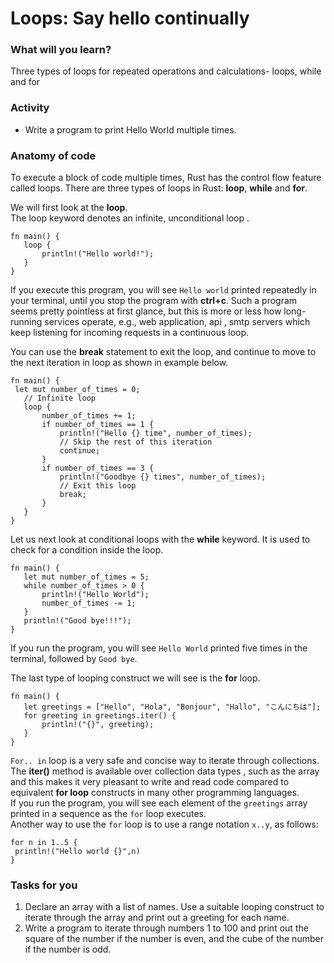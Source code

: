 # Loops: Say hello continually
### What will you learn?

Three types of loops for repeated operations and calculations- loops, while and for



### Activity

* Write a program to print Hello World multiple times.

### Anatomy of code

To execute a block of code multiple times, Rust has the control flow feature called loops. There are three types of loops in Rust: **loop**, **while** and **for**.  



We will first look at the **loop**.  
The loop keyword denotes an  infinite, unconditional loop .   

```
fn main() {
   loop {
       println!("Hello world!");
   }
}
```

If you execute this program, you will see ```Hello world``` printed repeatedly in your terminal, until you stop the program with **ctrl+c**.  Such a program seems pretty pointless at first glance, but this is more or less how long-running services operate, e.g., web application,   api , smtp servers which keep listening for incoming requests in a continuous loop.  

You can use the **break** statement to exit the loop, and continue to move to the next iteration in loop as shown in example below.  

```
fn main() {
 let mut number_of_times = 0; 
   // Infinite loop
   loop {
       number_of_times += 1;
       if number_of_times == 1 {
           println!("Hello {} time", number_of_times);
           // Skip the rest of this iteration
           continue;
       }
       if number_of_times == 3 {
           println!("Goodbye {} times", number_of_times);
           // Exit this loop
           break;
       }
   }
}
```

Let us next look at conditional loops with the **while** keyword. It is used to check for a condition inside the loop.  

```
fn main() {
   let mut number_of_times = 5;
   while number_of_times > 0 {
       println!("Hello World");
       number_of_times -= 1;
   }
   println!("Good bye!!!");
}
```

If you run the program, you will see ```Hello World``` printed five times in the terminal, followed by ```Good bye```.  

The last type of looping construct we will see is the **for** loop.

```
fn main() {
   let greetings = ["Hello", "Hola", "Bonjour", "Hallo", "こんにちは"];
   for greeting in greetings.iter() {
       println!("{}", greeting);
   }
}
```

```For.. in``` loop is a very safe and concise way to iterate through collections. The **iter()** method is available over collection data types , such as the array and this makes it very pleasant to write and read code compared to equivalent **for loop** constructs in many other programming languages.   
If you run the program, you will see each element of the ```greetings``` array printed in a sequence as the ```for``` loop executes.  
Another way to use the ```for``` loop is to use a range notation ```x..y```, as follows:  

```
for n in 1..5 {
 println!("Hello world {}",n)
}
```



### Tasks for you

1. Declare an array with a list of names. Use a suitable looping construct to iterate through the array and print out a greeting for each name.
2. Write a program to iterate through numbers 1 to 100 and print out  the square of the number  if the number is even, and the cube of the number if the number is odd.
